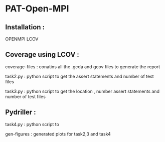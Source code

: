 # PAT-Open-MPI

## Installation :

OPENMPI 
LCOV

## Coverage using LCOV :

coverage-files : conatins all the .gcda and gcov files to generate the report

task2.py : python script to get the assert statements and number of test files

task3.py : python script to get the location , number assert statements and number of test files

## Pydriller :

task4.py : python script to 

gen-figures : generated plots for task2,3 and task4
